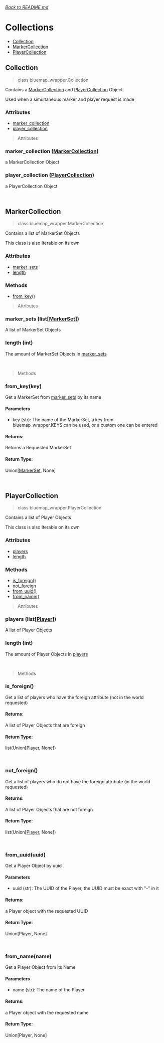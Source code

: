 *[<u>Back to README.md</u>](../README.md)*
# Collections
- [Collection](#collection)
- [MarkerCollection](#markercollection)
- [PlayerCollection](#playercollection)

## Collection
> class bluemap_wrapper.Collection

Contains a [MarkerCollection](#markercollection) and [PlayerCollection](#playercollection) Object

Used when a simultaneous marker and player request is made

### Attributes
 - [marker_collection](#marker_collection-markercollection)
 - [player_collection](#player_collection-playercollection)


> Attributes

### marker_collection ([MarkerCollection](#markercollection))
a MarkerCollection Object

### player_collection ([PlayerCollection](#playercollection))
a PlayerCollection Object

<br/>

## MarkerCollection
> class bluemap_wrapper.MarkerCollection

Contains a list of MarkerSet Objects

This class is also Iterable on its own

### Attributes
 - [marker_sets](#marker_sets-listmarkerset)
 - [length](#length-int)

### Methods
 - [from_key()](#from_keykey)

> Attributes

### marker_sets (list[[MarkerSet](MarkerSet.md#markerset)])
A list of MarkerSet Objects

### length (int)
The amount of MarkerSet Objects in [marker_sets](#marker_sets-listmarkerset)

<br/>

> Methods
### from_key(key)
Get a MarkerSet from [marker_sets](#marker_sets-listmarkerset) by its name
#### Parameters
 - key (str): The name of the MarkerSet, a key from bluemap_wrapper.KEYS can be used, or a custom one can be entered
#### Returns:
Returns a Requested MarkerSet
#### Return Type:
Union[[MarkerSet](MarkerSet.md#markerset), None]

<br/>

## PlayerCollection
> class bluemap_wrapper.PlayerCollection

Contains a list of Player Objects

This class is also Iterable on its own

### Attributes
 - [players](#players-listplayer)
 - [length](#length-int-1)

### Methods
 - [is_foreign()](#is_foreign)
 - [not_foreign](#not_foreign)
 - [from_uuid()](#from_uuiduuid)
 - [from_name()](#from_namename)

> Attributes

### players (list[[Player]()])
A list of Player Objects

### length (int)
The amount of Player Objects in [players](#players-listplayer)

<br/>

> Methods
### is_foreign()
Get a list of players who have the foreign attribute (not in the world requested)
#### Returns:
A list of Player Objects that are foreign
#### Return Type:
list(Union[[Player](), None])

<br/>

### not_foreign()
Get a list of players who do not have the foreign attribute (in the world requested)
#### Returns:
A list of Player Objects that are not foreign
#### Return Type:
list(Union[[Player](), None])

<br/>

### from_uuid(uuid)
Get a Player Object by uuid
#### Parameters
 - uuid (str): The UUID of the Player, the UUID must be exact with "-" in it
#### Returns:
a Player object with the requested UUID
#### Return Type:
Union[Player, None]

<br/>

### from_name(name)
Get a Player Object from its Name
#### Parameters
 - name (str): The name of the Player
#### Returns:
a Player object with the requested name
#### Return Type:
Union[Player, None]





